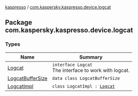 [kaspresso](../index.md) / [com.kaspersky.kaspresso.device.logcat](./index.md)

## Package com.kaspersky.kaspresso.device.logcat

### Types

| Name | Summary |
|---|---|
| [Logcat](-logcat/index.md) | `interface Logcat`<br>The interface to work with logcat. |
| [LogcatBufferSize](-logcat-buffer-size/index.md) | `data class LogcatBufferSize` |
| [LogcatImpl](-logcat-impl/index.md) | `class LogcatImpl : `[`Logcat`](-logcat/index.md) |
